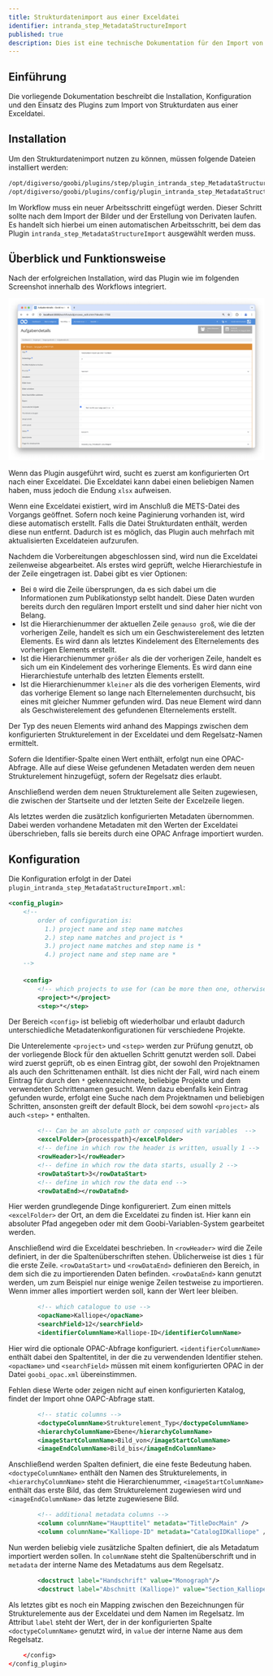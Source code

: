 ```yaml
---
title: Strukturdatenimport aus einer Exceldatei
identifier: intranda_step_MetadataStructureImport
published: true
description: Dies ist eine technische Dokumentation für den Import von Strukturdaten aus einer Exceldatei.
---
```

## Einführung
Die vorliegende Dokumentation beschreibt die Installation, Konfiguration und den Einsatz des Plugins zum Import von Strukturdaten aus einer Exceldatei.


## Installation
Um den Strukturdatenimport nutzen zu können, müssen folgende Dateien installiert werden:

```bash
/opt/digiverso/goobi/plugins/step/plugin_intranda_step_MetadataStructureImport-base.jar
/opt/digiverso/goobi/plugins/config/plugin_intranda_step_MetadataStructureImport.xml
```

Im Workflow muss ein neuer Arbeitsschritt eingefügt werden. Dieser Schritt sollte nach dem Import der Bilder und der Erstellung von Derivaten laufen. Es handelt sich hierbei um einen automatischen Arbeitsschritt, bei dem das Plugin `intranda_step_MetadataStructureImport` ausgewählt werden muss.


## Überblick und Funktionsweise
Nach der erfolgreichen Installation, wird das Plugin wie im folgenden Screenshot innerhalb des Workflows integriert.

![Auswahl des Plugins zur Durchführung des Arbeitsschrittes](screen1_de.png)

Wenn das Plugin ausgeführt wird, sucht es zuerst am konfigurierten Ort nach einer Exceldatei. Die Exceldatei kann dabei einen beliebigen Namen haben, muss jedoch die Endung `xlsx` aufweisen.

Wenn eine Exceldatei existiert, wird im Anschluß die METS-Datei des Vorgangs geöffnet. Sofern noch keine Paginierung vorhanden ist, wird diese automatisch erstellt. Falls die Datei Strukturdaten enthält, werden diese nun entfernt. Dadurch ist es möglich, das Plugin auch mehrfach mit aktualisierten Exceldateien aufzurufen.

Nachdem die Vorbereitungen abgeschlossen sind, wird nun die Exceldatei zeilenweise abgearbeitet. Als erstes wird geprüft, welche Hierarchiestufe in der Zeile eingetragen ist. Dabei gibt es vier Optionen: 

- Bei `0` wird die Zeile übersprungen, da es sich dabei um die Informationen zum Publikationstyp selbt handelt. Diese Daten wurden bereits durch den regulären Import erstellt und sind daher hier nicht von Belang.
- Ist die Hierarchienummer der aktuellen Zeile `genauso groß`, wie die der vorherigen Zeile, handelt es sich um ein Geschwisterelement des letzten Elements. Es wird dann als letztes Kindelement des Elternelements des vorherigen Elements erstellt.
- Ist die Hierarchienummer `größer` als die der vorherigen Zeile, handelt es sich um ein Kindelement des vorheringe Elements. Es wird dann eine Hierarchiestufe unterhalb des letzten Elements erstellt.
- Ist die Hierarchienummer `kleiner` als die des vorherigen Elements, wird das vorherige Element so lange nach Elternelementen durchsucht, bis eines mit gleicher Nummer gefunden wird. Das neue Element wird dann als Geschwisterelement des gefundenen Elternelements erstellt.

Der Typ des neuen Elements wird anhand des Mappings zwischen dem konfigurierten Strukturelement in der Exceldatei und dem Regelsatz-Namen ermittelt.

Sofern die Identifier-Spalte einen Wert enthält, erfolgt nun eine OPAC-Abfrage. Alle auf diese Weise gefundenen Metadaten werden dem neuen Strukturelement hinzugefügt, sofern der Regelsatz dies erlaubt.

Anschließend werden dem neuen Strukturelement alle Seiten zugewiesen, die zwischen der Startseite und der letzten Seite der Excelzeile liegen.

Als letztes werden die zusätzlich konfigurierten Metadaten übernommen. Dabei werden vorhandene Metadaten mit den Werten der Exceldatei überschrieben, falls sie bereits durch eine OPAC Anfrage importiert wurden.

## Konfiguration
Die Konfiguration erfolgt in der Datei `plugin_intranda_step_MetadataStructureImport.xml`:

```xml
<config_plugin>
    <!--
        order of configuration is:
          1.) project name and step name matches
          2.) step name matches and project is *
          3.) project name matches and step name is *
          4.) project name and step name are *
	-->

    <config>
        <!-- which projects to use for (can be more then one, otherwise use *) -->
        <project>*</project>
        <step>*</step>

```

Der Bereich `<config>` ist beliebig oft wiederholbar und erlaubt dadurch unterschiedliche Metadatenkonfigurationen für verschiedene Projekte.

Die Unterelemente `<project>` und `<step>` werden zur Prüfung genutzt, ob der vorliegende Block für den aktuellen Schritt genutzt werden soll. Dabei wird zuerst geprüft, ob es einen Eintrag gibt, der sowohl den Projektnamen als auch den Schrittenamen enthält. Ist dies nicht der Fall, wird nach einem Eintrag für durch den `*` gekennzeichnete, beliebige Projekte und dem verwendeten Schrittenamen gesucht. Wenn dazu ebenfalls kein Eintrag gefunden wurde, erfolgt eine Suche nach dem Projektnamen und beliebigen Schritten, ansonsten greift der default Block, bei dem sowohl `<project>` als auch `<step>` `*` enthalten.


```xml
        <!-- Can be an absolute path or composed with variables  -->
        <excelFolder>{processpath}</excelFolder>
        <!-- define in which row the header is written, usually 1 -->
        <rowHeader>1</rowHeader>
        <!-- define in which row the data starts, usually 2 -->
        <rowDataStart>3</rowDataStart>
        <!-- define in which row the data end -->
        <rowDataEnd></rowDataEnd>        
```

Hier werden grundlegende Dinge konfigureriert. Zum einen mittels `<excelFolder>` der Ort, an dem die Exceldatei zu finden ist. Hier kann ein absoluter Pfad angegeben oder mit dem Goobi-Variablen-System gearbeitet werden.

Anschließend wird die Exceldatei beschrieben. In `<rowHeader>` wird die Zeile definiert, in der die Spaltenüberschriften stehen. Üblicherweise ist dies `1` für die erste Zeile. `<rowDataStart>` und `<rowDataEnd>` definieren den Bereich, in dem sich die zu importierenden Daten befinden. `<rowDataEnd>` kann genutzt werden, um zum Beispiel nur einige wenige Zeilen testweise zu importieren. Wenn immer alles importiert werden soll, kann der Wert leer bleiben.

```xml
        <!-- which catalogue to use -->
        <opacName>Kalliope</opacName>
        <searchField>12</searchField>
        <identifierColumnName>Kalliope-ID</identifierColumnName>
```

Hier wird die optionale OPAC-Abfrage konfiguriert. `<identifierColumnName>` enthält dabei den Spaltentitel, in der die zu verwendenden Identifier stehen. `<opacName>` und `<searchField>` müssen mit einem konfigurierten OPAC in der Datei `goobi_opac.xml` übereinstimmen.

Fehlen diese Werte oder zeigen nicht auf einen konfigurierten Katalog, findet der Import ohne OAPC-Abfrage statt.

```xml
        <!-- static columns -->
        <doctypeColumnName>Strukturelement_Typ</doctypeColumnName>
        <hierarchyColumnName>Ebene</hierarchyColumnName>
        <imageStartColumnName>Bild_von</imageStartColumnName>
        <imageEndColumnName>Bild_bis</imageEndColumnName>
```

Anschließend werden Spalten definiert, die eine feste Bedeutung haben. `<doctypeColumnName>` enthält den Namen des Strukturelements, in `<hierarchyColumnName>` steht die Hierarchienummer, `<imageStartColumnName>` enthält das erste Bild, das dem Strukturelement zugewiesen wird und `<imageEndColumnName>` das letzte zugewiesene Bild.

```xml        
        <!-- additional metadata columns -->
        <column columnName="Haupttitel" metadata="TitleDocMain" />
        <column columnName="Kalliope-ID" metadata="CatalogIDKalliope" />
```

Nun werden beliebig viele zusätzliche Spalten definiert, die als Metadatum importiert werden sollen. In `columnName` steht die Spaltenüberschrift und in `metadata` der interne Name des Metadatums aus dem Regelsatz.


```xml
        <docstruct label="Handschrift" value="Monograph"/>
        <docstruct label="Abschnitt (Kalliope)" value="Section_Kalliope"/>
```
Als letztes gibt es noch ein Mapping zwischen den Bezeichnungen für Strukturelemente aus der Exceldatei und dem Namen im Regelsatz. Im Attribut `label` steht der Wert, der in der konfigurierten Spalte `<doctypeColumnName>` genutzt wird, in `value` der interne Name aus dem Regelsatz.

```xml
    </config>
</config_plugin>
```

